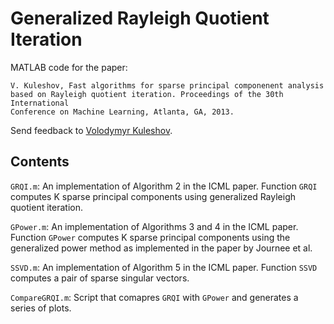 Generalized Rayleigh Quotient Iteration
=======================================

MATLAB code for the paper:

	V. Kuleshov, Fast algorithms for sparse principal componenent analysis 
	based on Rayleigh quotient iteration. Proceedings of the 30th International
	Conference on Machine Learning, Atlanta, GA, 2013.

Send feedback to [Volodymyr Kuleshov](http://web.stanford.edu/~kuleshov/).

Contents
--------

`GRQI.m`: An implementation of Algorithm 2 in the ICML paper. Function `GRQI`
computes K sparse principal components using generalized Rayleigh quotient iteration.

`GPower.m`: An implementation of Algorithms 3 and 4 in the ICML paper. 
Function `GPower` computes K sparse principal components using the generalized
power method as implemented in the paper by Journee et al.

`SSVD.m`: An implementation of Algorithm 5 in the ICML paper. Function `SSVD` 
computes a pair of sparse singular vectors.

`CompareGRQI.m`: Script that comapres `GRQI` with `GPower` and generates a series of plots.

